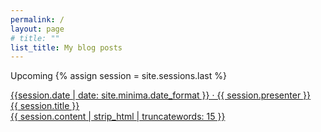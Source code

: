 ```yaml
---
permalink: /
layout: page
# title: ""
list_title: My blog posts
---
```


Upcoming
{% assign session = site.sessions.last %}

<article class="session-excerpt"><a href="{{session.url}}">
  <div>
{{session.date | date: site.minima.date_format }} &middot; {{ session.presenter }}</div>
  <div class="title">{{ session.title }}</div>
{{ session.content | strip_html | truncatewords: 15 }}
</a>
</article>
